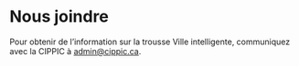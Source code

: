 # Nous joindre

Pour obtenir de l’information sur la trousse Ville intelligente, communiquez avec la CIPPIC à admin@cippic.ca.

